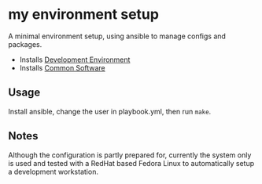 # my environment setup

A minimal environment setup, using ansible to manage configs and packages.

- Installs [Development Environment](/roles/system/vars/packages-dev-RedHat.yml)
- Installs [Common Software](/roles/system/vars/packages-RedHat.yml)

## Usage

Install ansible, change the user in playbook.yml, then run `make`.

## Notes

Although the configuration is partly prepared for, currently the system only is used and tested with a RedHat based Fedora Linux to automatically setup a development workstation.

